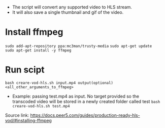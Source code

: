 * The script will convert any supported video to HLS stream.
* It will also save a single thumbnail and gif of the video. 


# Install ffmpeg
`sudo add-apt-repository ppa:mc3man/trusty-media` 
`sudo apt-get update`  
`sudo apt-get install -y ffmpeg`

# Run scipt
`bash creare-vod-hls.sh input.mp4 output(optional) <all_other_arguments_to_ffmpeg>`

* Example: passing test.mp4 as input. No target provided so the transcoded video will be stored in a newly created folder called test
`bash creare-vod-hls.sh test.mp4`

Source link: https://docs.peer5.com/guides/production-ready-hls-vod/#installing-ffmpeg